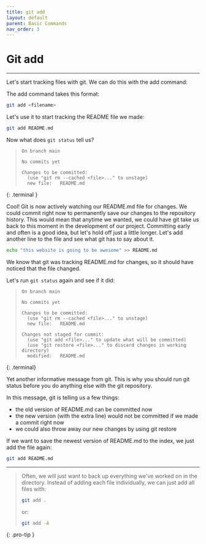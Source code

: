 ```yaml
---
title: git add
layout: default
parent: Basic Commands
nav_order: 3
---
```


# Git add

---


Let's start tracking files with git. We can do this with the add command:

The add command takes this format:
```bash
git add <filename>
```
Let's use it to start tracking the README file we made:

```bash
git add README.md
```

Now what does `git status` tell us?

> ```
> On branch main
> 
> No commits yet
> 
> Changes to be committed:
>   (use "git rm --cached <file>..." to unstage)
> 	new file:   README.md
> ```
{: .terminal }

Cool! Git is now actively watching our README.md file for changes. We could commit right now to permanently save our changes to the repository history. This would mean that anytime we wanted, we could have git take us back to this moment in the development of our project. Committing early and often is a good idea, but let's hold off just a little longer. Let's add another line to the file and see what git has to say about it. 
```bash
echo "this website is going to be awesome" >> README.md
```
We know that git was tracking README.md for changes, so it should have noticed that the file changed. 

Let's run `git status` again and see if it did:

> ```
> On branch main
> 
> No commits yet
> 
> Changes to be committed:
>   (use "git rm --cached <file>..." to unstage)
> 	new file:   README.md
> 
> Changes not staged for commit:
>   (use "git add <file>..." to update what will be committed)
>   (use "git restore <file>..." to discard changes in working directory)
> 	modified:   README.md
> ```
{: .terminal}

Yet another informative message from git. This is why you should run git status before you do anything else with the git repository. 

In this message, git is telling us a few things:
* the old version of README.md can be committed now
* the new version (with the extra line) would not be committed if we made a commit right now
* we could also throw away our new changes by using git restore

If we want to save the newest version of README.md to the index, we just add the file again:
```bash
git add README.md 
```

---
> Often, we will just want to back up everything we've worked on in the directory. Instead of adding each file individually, we can just add all files with:
> ```bash
> git add .
> ```
> or:
> ```bash
> git add -A
> ```
{: .pro-tip }
